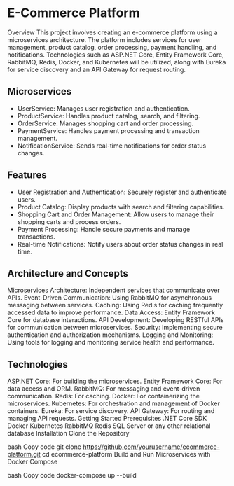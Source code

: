 # E-Commerce Platform
Overview
This project involves creating an e-commerce platform using a microservices architecture. The platform includes services for user management, product catalog, order processing, payment handling, and notifications. Technologies such as ASP.NET Core, Entity Framework Core, RabbitMQ, Redis, Docker, and Kubernetes will be utilized, along with Eureka for service discovery and an API Gateway for request routing.

## Microservices
- UserService: Manages user registration and authentication.
- ProductService: Handles product catalog, search, and filtering.
- OrderService: Manages shopping cart and order processing.
- PaymentService: Handles payment processing and transaction management.
- NotificationService: Sends real-time notifications for order status changes.
## Features
+ User Registration and Authentication: Securely register and authenticate users.
+ Product Catalog: Display products with search and filtering capabilities.
+ Shopping Cart and Order Management: Allow users to manage their shopping carts and process orders.
+ Payment Processing: Handle secure payments and manage transactions.
+ Real-time Notifications: Notify users about order status changes in real time.

## Architecture and Concepts
Microservices Architecture: Independent services that communicate over APIs.
Event-Driven Communication: Using RabbitMQ for asynchronous messaging between services.
Caching: Using Redis for caching frequently accessed data to improve performance.
Data Access: Entity Framework Core for database interactions.
API Development: Developing RESTful APIs for communication between microservices.
Security: Implementing secure authentication and authorization mechanisms.
Logging and Monitoring: Using tools for logging and monitoring service health and performance.
## Technologies
ASP.NET Core: For building the microservices.
Entity Framework Core: For data access and ORM.
RabbitMQ: For messaging and event-driven communication.
Redis: For caching.
Docker: For containerizing the microservices.
Kubernetes: For orchestration and management of Docker containers.
Eureka: For service discovery.
API Gateway: For routing and managing API requests.
Getting Started
Prerequisites
.NET Core SDK
Docker
Kubernetes
RabbitMQ
Redis
SQL Server or any other relational database
Installation
Clone the Repository

bash
Copy code
git clone https://github.com/yourusername/ecommerce-platform.git
cd ecommerce-platform
Build and Run Microservices with Docker Compose

bash
Copy code
docker-compose up --build
